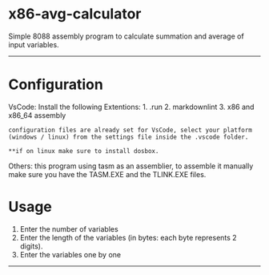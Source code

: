 # x86-avg-calculator

Simple 8088 assembly program to calculate summation and average of input variables.
___

# Configuration

VsCode:
    Install the following Extentions:
    1. .run
    2. markdownlint
    3. x86 and x86_64 assembly

    configuration files are already set for VsCode, select your platform (windows / linux) from the settings file inside the .vscode folder.

    **if on linux make sure to install dosbox.

Others:
    this program using tasm as an assemblier, to assemble it manually make sure you have the TASM.EXE and the TLINK.EXE files.

# Usage

1. Enter the number of variables
2. Enter the length of the variables (in bytes: each byte represents 2 digits).
3. Enter the variables one by one

___
